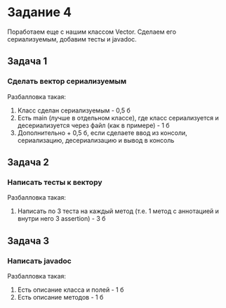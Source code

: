 # Задание 4

Поработаем еще с нашим классом Vector. Сделаем его сериализуемым, добавим тесты и javadoc.

## Задача 1

### Сделать вектор сериализуемым

Разбалловка такая:
1. Класс сделан сериализуемым - 0,5 б
2. Есть main (лучше в отдельном классе), где класс сериализуется и десериализуется через файл (как в примере) - 1 б
3. Дополнительно + 0,5 б, если сделаете ввод из консоли, сериализацию, десериализацию и вывод в консоль

## Задача 2
### Написать тесты к вектору

Разбалловка такая:
1. Написать по 3 теста на каждый метод (т.е. 1 метод с аннотацией и внутри него 3 assertion) - 3 б

## Задача 3
### Написать javadoc

Разбалловка такая:
1. Есть описание класса и полей - 1 б
2. Есть описание методов - 1 б
